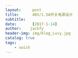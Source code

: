 ```yaml
---
layout:     post
title:      48V/1.5A开关电源设计
subtitle:   
date:       [2017-1-14]
author:    jackfy
header-img: img/blog_Lucy.jpg
catalog: true
tags:
    - swich
---
```


